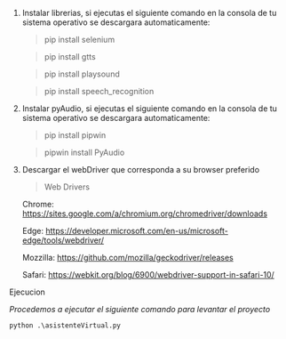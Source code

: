 
 1. Instalar librerias, si ejecutas el siguiente comando en la consola de tu sistema operativo se descargara automaticamente:
    >   pip install selenium

    >   pip install gtts

    >   pip install playsound

    >   pip install speech_recognition

 1. Instalar pyAudio, si ejecutas el siguiente comando en la consola de tu sistema operativo se descargara automaticamente:
    >   pip install pipwin

    >   pipwin install PyAudio

 1. Descargar el webDriver que corresponda a su browser preferido
    >  Web Drivers

    Chrome:
     https://sites.google.com/a/chromium.org/chromedriver/downloads

    Edge:
    https://developer.microsoft.com/en-us/microsoft-edge/tools/webdriver/

    Mozzilla:
    https://github.com/mozilla/geckodriver/releases

    Safari:
    https://webkit.org/blog/6900/webdriver-support-in-safari-10/

Ejecucion

_Procedemos a ejecutar el siguiente comando para levantar el proyecto_

```
python .\asistenteVirtual.py
